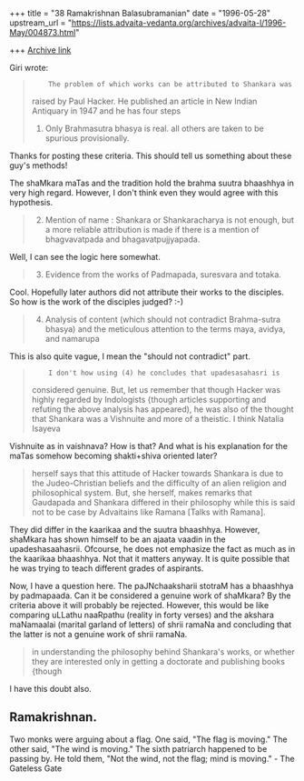 +++
title = "38 Ramakrishnan Balasubramanian"
date = "1996-05-28"
upstream_url = "https://lists.advaita-vedanta.org/archives/advaita-l/1996-May/004873.html"

+++
[Archive link](https://lists.advaita-vedanta.org/archives/advaita-l/1996-May/004873.html)

Giri wrote:

>         The problem of which works can be attributed to Shankara was
> raised by Paul Hacker. He published an article in New Indian Antiquary in
> 1947 and he has four steps
>
> 1. Only Brahmasutra bhasya is real. all others are taken to be spurious
> provisionally.

Thanks for posting these criteria. This should tell us something about these
guy's methods!

The shaMkara maTas and the tradition hold the brahma suutra bhaashhya in very
high regard. However, I don't think even they would agree with this
hypothesis.

> 2. Mention of name : Shankara or Shankaracharya is not enough, but a more
> reliable attribution is made if there is a mention of bhagvavatpada and
> bhagavatpujjyapada.

Well, I can see the logic here somewhat.

> 3. Evidence from the works of Padmapada, suresvara and totaka.

Cool. Hopefully later authors did not attribute their works to the disciples.
So how is the work of the disciples judged? :-)

> 4. Analysis of content (which should not contradict Brahma-sutra bhasya) and
> the meticulous attention to the terms maya, avidya, and namarupa

This is also quite vague, I mean the "should not contradict" part.

>         I don't how using (4) he concludes that upadesasahasri is
> considered genuine. But, let us remember that though Hacker was
> highly regarded by Indologists {though articles supporting and refuting
> the above analysis has appeared), he was also of the thought that
> Shankara was a Vishnuite and more of a theistic. I think Natalia Isayeva

Vishnuite as in vaishnava? How is that? And what is his explanation for the
maTas somehow becoming shakti+shiva oriented later?

> herself says that this attitude of Hacker towards Shankara is due to the
> Judeo-Christian beliefs and the difficulty of an alien religion and
> philosophical system. But, she herself, makes remarks that Gaudapada and
> Shankara differed in their philosophy while this is said not to be case
> by Advaitains like Ramana [Talks with Ramana].

They did differ in the kaarikaa and the suutra bhaashhya. However, shaMkara has
shown himself to be an ajaata vaadin in the upadeshasaahasrii. Ofcourse, he
does not emphasize the fact as much as in the kaarikaa bhaashhya. Not that it
matters anyway. It is quite possible that he was trying to teach different
grades of aspirants.

Now, I have a question here. The paJNchaaksharii stotraM has a bhaashhya by
padmapaada. Can it be considered a genuine work of shaMkara? By the criteria
above it will probably be rejected. However, this would be like comparing
uLLathu naaRpathu (reality in forty verses) and the akshara maNamaalai (marital
garland of letters) of shrii ramaNa and concluding that the latter is not a
genuine work of shrii ramaNa.

> in understanding the philosophy behind Shankara's works, or whether they
> are interested only in getting a doctorate and publishing books {though

I have this doubt also.

Ramakrishnan.
--
Two monks were arguing about a flag. One said, "The flag is moving." The other
said, "The wind is moving." The sixth patriarch happened to be passing by. He
told them, "Not the wind, not the flag; mind is moving." - The Gateless Gate

